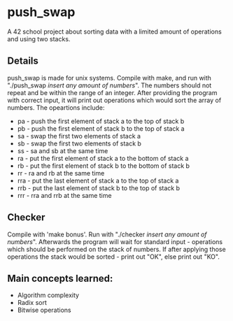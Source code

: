 # push_swap
A 42 school project about sorting data with a limited amount of operations and using two stacks.

## Details
push_swap is made for unix systems. Compile with make, and run with "./push_swap *insert any amount of numbers*". The numbers should not repeat and be within the range of an integer.
After providing the program with correct input, it will print out operations which would sort the array of numbers. The opeartions include:
* pa - push the first element of stack a to the top of stack b
* pb - push the first element of stack b to the top of stack a
* sa - swap the first two elements of stack a
* sb - swap the first two elements of stack b
* ss - sa and sb at the same time
* ra - put the first element of stack a to the bottom of stack a
* rb - put the first element of stack b to the bottom of stack b
* rr - ra and rb at the same time
* rra - put the last element of stack a to the top of stack a
* rrb - put the last element of stack b to the top of stack b
* rrr - rra and rrb at the same time

## Checker
Compile with 'make bonus'. Run with "./checker *insert any amount of numbers*". Afterwards the program will wait for standard input - operations which should be performed on the stack of numbers.
If after applying those operations the stack would be sorted - print out "OK", else print out "KO".

## Main concepts learned:
* Algorithm complexity
* Radix sort
* Bitwise operations
